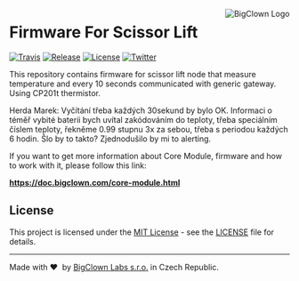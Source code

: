 <a href="https://www.bigclown.com"><img src="https://s3.eu-central-1.amazonaws.com/bigclown/gh-readme-logo.png" alt="BigClown Logo" align="right"></a>

# Firmware For Scissor Lift

[![Travis](https://img.shields.io/travis/bigclownlabs/bc-core-module/master.svg)](https://travis-ci.org/bigclownlabs/bcf-scissor-lift-node)
[![Release](https://img.shields.io/github/release/bigclownlabs/bc-core-module.svg)](https://github.com/bigclownlabs/bcf-scissor-lift-node/releases)
[![License](https://img.shields.io/github/license/bigclownlabs/bc-core-module.svg)](https://github.com/bigclownlabs/bcf-scissor-lift-node/blob/master/LICENSE)
[![Twitter](https://img.shields.io/twitter/follow/BigClownLabs.svg?style=social&label=Follow)](https://twitter.com/BigClownLabs)

This repository contains firmware for scissor lift node that measure temperature and every 10 seconds communicated with generic gateway. Using CP201t thermistor.


Herda Marek:
Vyčítání třeba každých 30sekund by bylo OK. Informaci o téměř vybité baterii bych uvítal zakódováním do teploty, třeba speciálním číslem teploty, řekněme 0.99 stupnu 3x za sebou, třeba s periodou každých 6 hodin. Šlo by to takto? Zjednodušilo by mi to alerting.




If you want to get more information about Core Module, firmware and how to work with it, please follow this link:

**https://doc.bigclown.com/core-module.html**

## License

This project is licensed under the [MIT License](https://opensource.org/licenses/MIT/) - see the [LICENSE](LICENSE) file for details.

---

Made with &#x2764;&nbsp; by [BigClown Labs s.r.o.](https://www.bigclown.com) in Czech Republic.
